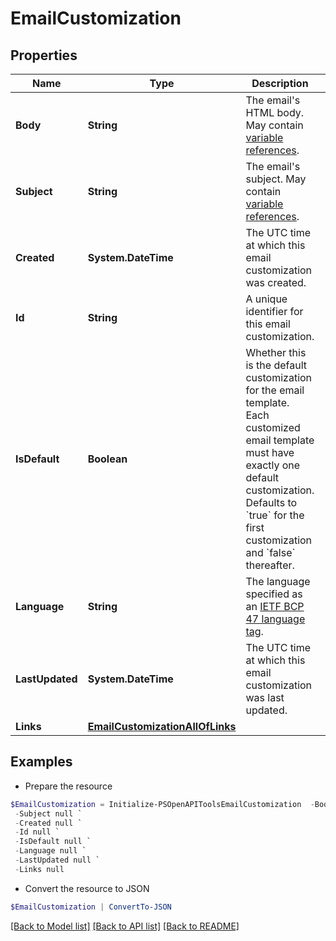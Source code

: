# EmailCustomization
## Properties

Name | Type | Description | Notes
------------ | ------------- | ------------- | -------------
**Body** | **String** | The email&#39;s HTML body. May contain [variable references](https://velocity.apache.org/engine/1.7/user-guide.html#references). | 
**Subject** | **String** | The email&#39;s subject. May contain [variable references](https://velocity.apache.org/engine/1.7/user-guide.html#references). | 
**Created** | **System.DateTime** | The UTC time at which this email customization was created. | [optional] [readonly] 
**Id** | **String** | A unique identifier for this email customization. | [optional] [readonly] 
**IsDefault** | **Boolean** | Whether this is the default customization for the email template. Each customized email template must have exactly one default customization. Defaults to &#x60;true&#x60; for the first customization and &#x60;false&#x60; thereafter. | [optional] 
**Language** | **String** | The language specified as an [IETF BCP 47 language tag](https://datatracker.ietf.org/doc/html/rfc5646). | 
**LastUpdated** | **System.DateTime** | The UTC time at which this email customization was last updated. | [optional] [readonly] 
**Links** | [**EmailCustomizationAllOfLinks**](EmailCustomizationAllOfLinks.md) |  | [optional] 

## Examples

- Prepare the resource
```powershell
$EmailCustomization = Initialize-PSOpenAPIToolsEmailCustomization  -Body null `
 -Subject null `
 -Created null `
 -Id null `
 -IsDefault null `
 -Language null `
 -LastUpdated null `
 -Links null
```

- Convert the resource to JSON
```powershell
$EmailCustomization | ConvertTo-JSON
```

[[Back to Model list]](../README.md#documentation-for-models) [[Back to API list]](../README.md#documentation-for-api-endpoints) [[Back to README]](../README.md)

